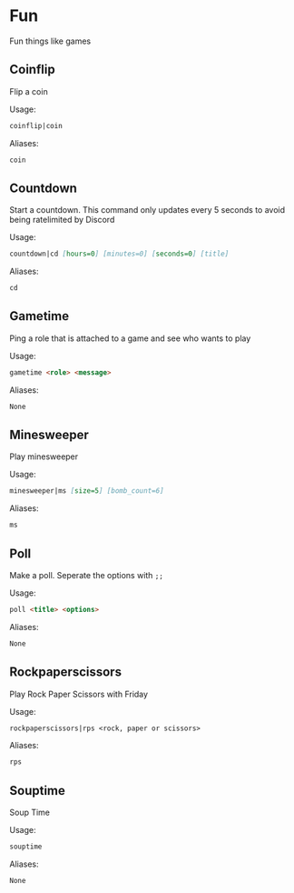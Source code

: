 # Fun

Fun things like games

## Coinflip

Flip a coin

Usage:

```md
coinflip|coin 
```

Aliases:

```md
coin
```

## Countdown

Start a countdown. This command only updates every 5 seconds to avoid being ratelimited by Discord

Usage:

```md
countdown|cd [hours=0] [minutes=0] [seconds=0] [title]
```

Aliases:

```md
cd
```

## Gametime

Ping a role that is attached to a game and see who wants to play

Usage:

```md
gametime <role> <message>
```

Aliases:

```md
None
```

## Minesweeper

Play minesweeper

Usage:

```md
minesweeper|ms [size=5] [bomb_count=6]
```

Aliases:

```md
ms
```

## Poll

Make a poll. Seperate the options with `;;`

Usage:

```md
poll <title> <options>
```

Aliases:

```md
None
```

## Rockpaperscissors

Play Rock Paper Scissors with Friday

Usage:

```md
rockpaperscissors|rps <rock, paper or scissors>
```

Aliases:

```md
rps
```

## Souptime

Soup Time

Usage:

```md
souptime 
```

Aliases:

```md
None
```

